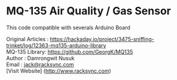 # MQ-135 Air Quality / Gas Sensor

This code compatible with severals Arduino Board

Original Articles : https://hackaday.io/project/3475-sniffing-trinket/log/12363-mq135-arduino-library<br/>
MQ-135 Library: https://github.com/GeorgK/MQ135<br/>
Author : Damrongwit Nusuk<br/>
Email : jack@racksync.com<br/>
[Visit Website] (http://www.racksync.com)<br/>
